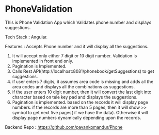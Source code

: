 # PhoneValidation

This is Phone Validation App which Validates phone number and displays suggestions.

Tech Stack : Angular.

Features : Accepts Phone number and it will display all the suggestions.

1.  It will accept only either 7 digit or 10 digit number. Validation is implemented in front end only.
2.  Pagination is Implemented.
3.  Calls Rest API(http://localhost:8081/phonebook/getSuggestions) to get suggestions.
4.  if user enters 7 digits, it assumes area code is missing and adds all the area codes and displays all the combinations as suggestions.
5.  if the user enters 10 digit number, then it will convert the last digit into character based on tele key pad and displays the suggestions.
6.  Pagination is implemented. based on the records it will display page numbers.
    if the records are more than 5 pages, then it will show >> symbol to get next five pages( if we have the data). Otherwise     it will display page numbers dynamically depending upon the records.
    
 Backend Repo : https://github.com/pavankomandur/Phone
    

